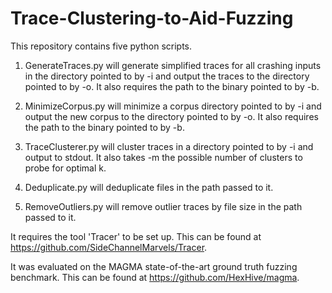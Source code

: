# Trace-Clustering-to-Aid-Fuzzing

This repository contains five python scripts.

1. GenerateTraces.py will generate simplified traces for all crashing inputs in the directory pointed to by -i and output the traces to the directory pointed to by -o. It also requires the path to the binary pointed to by -b.

2. MinimizeCorpus.py will minimize a corpus directory pointed to by -i and output the new corpus to the directory pointed to by -o. It also requires the path to the binary pointed to by -b.

3. TraceClusterer.py will cluster traces in a directory pointed to by -i and output to stdout. It also takes -m the possible number of clusters to probe for optimal k.

4. Deduplicate.py will deduplicate files in the path passed to it.

5. RemoveOutliers.py will remove outlier traces by file size in the path passed to it.

It requires the tool 'Tracer' to be set up. This can be found at https://github.com/SideChannelMarvels/Tracer.

It was evaluated on the MAGMA state-of-the-art ground truth fuzzing benchmark. This can be found at https://github.com/HexHive/magma.

